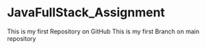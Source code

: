 # JavaFullStack_Assignment
This is my first Repository on GitHub
This is my first Branch on main repository
